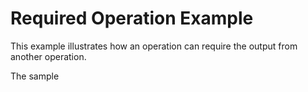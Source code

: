 # Required Operation Example

This example illustrates how an operation can require the output from
another operation.

The sample
